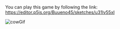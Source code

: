 You can play this game by following the link:<br>
https://editor.p5js.org/Buueno45/sketches/u31lv55xI

![cowGif](https://github.com/Buenozinho/littleCowGame/assets/137856799/9e3d71cd-ef75-4dde-9a1e-8b9756d2a305)
